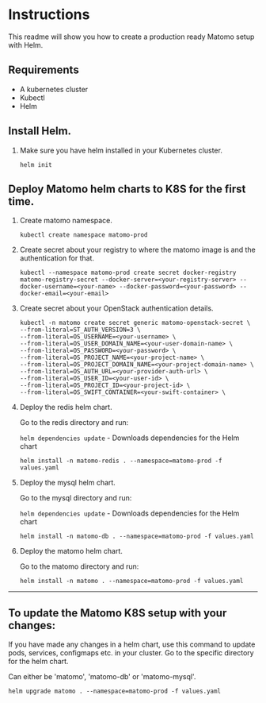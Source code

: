 # Instructions

This readme will show you how to create a production ready Matomo setup with Helm.

## Requirements

* A kubernetes cluster
* Kubectl
* Helm

## Install Helm.

1. Make sure you have helm installed in your Kubernetes cluster.

    `helm init`


## Deploy Matomo helm charts to K8S for the first time.

1. Create matomo namespace.

    `kubectl create namespace matomo-prod`

2. Create secret about your registry to where the matomo image is and the authentication for that.

    `kubectl --namespace matomo-prod create secret docker-registry matomo-registry-secret --docker-server=<your-registry-server> --docker-username=<your-name> --docker-password=<your-password> --docker-email=<your-email>`

3. Create secret about your OpenStack authentication details.

    ```
    kubectl -n matomo create secret generic matomo-openstack-secret \
    --from-literal=ST_AUTH_VERSION=3 \
    --from-literal=OS_USERNAME=<your-username> \
    --from-literal=OS_USER_DOMAIN_NAME=<your-user-domain-name> \
    --from-literal=OS_PASSWORD=<your-password> \
    --from-literal=OS_PROJECT_NAME=<your-project-name> \
    --from-literal=OS_PROJECT_DOMAIN_NAME=<your-project-domain-name> \
    --from-literal=OS_AUTH_URL=<your-provider-auth-url> \
    --from-literal=OS_USER_ID=<your-user-id> \
    --from-literal=OS_PROJECT_ID=<your-project-id> \
    --from-literal=OS_SWIFT_CONTAINER=<your-swift-container> \
    ```

4. Deploy the redis helm chart.

    Go to the redis directory and run:

    `helm dependencies update` - Downloads dependencies for the Helm chart

    `helm install -n matomo-redis . --namespace=matomo-prod -f values.yaml`

5. Deploy the mysql helm chart.

    Go to the mysql directory and run:

    `helm dependencies update` - Downloads dependencies for the Helm chart

    `helm install -n matomo-db . --namespace=matomo-prod -f values.yaml`

6. Deploy the matomo helm chart.

    Go to the matomo directory and run:

    `helm install -n matomo . --namespace=matomo-prod -f values.yaml`

---

## To update the Matomo K8S setup with your changes:

If you have made any changes in a helm chart, use this command to update pods, services, configmaps etc. in your cluster. Go to the specific directory for the helm chart.

Can either be 'matomo', 'matomo-db' or 'matomo-mysql'.

`helm upgrade matomo . --namespace=matomo-prod -f values.yaml`